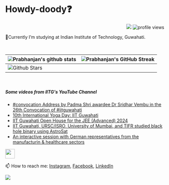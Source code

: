 <h1> Howdy-doody❓  </h1>
<p align='center'>
</p>
<p align="right">
  <img src="https://img.shields.io/github/forks/prabhanjan-jadhav/prabhanjan-jadhav?style=social"></img>
  <img src="https://gpvc.arturio.dev/prabhanjan-jadhav" alt="profile views">
</p>


🏫Currently I’m studying at Indian Institute of Technology, Guwahati. 


<br>

| ![Prabhanjan's github stats](https://github-readme-stats.vercel.app/api?username=prabhanjan-jadhav&show_icons=true&theme=tokyonight) | ![Prabhanjan's GitHub Streak](https://github-readme-streak-stats.herokuapp.com/?user=prabhanjan-jadhav&theme=tokyonight) |
| --- | --- |
| ![Github Stars](https://github-readme-stats.vercel.app/api?username=prabhanjan-jadhav&show_icons=true&locale=en&count_private=true&hide_rank=true&custom_title=My%20GitHub%20Stats&disable_animations=true&theme=tokyonight)

<br>


##### Some videos from IITG's YouTube Channel
<!-- YOUTUBE-VIDEOS-LIST:START -->
- [#convocation Address by Padma Shri awardee Dr Sridhar Vembu in the 26th Convocation of #iitguwahati](https://www.youtube.com/watch?v=UWlJ9pTVYXg)
- [10th International Yoga Day: IIT Guwahati](https://www.youtube.com/watch?v=Cm2XUoXhDsE)
- [IIT Guwahati Open House for the JEE &lpar;Advanced&rpar; 2024](https://www.youtube.com/watch?v=DPK_uentORU)
- [IIT Guwahati, URSC/ISRO, University of Mumbai, and TIFR studied black hole binary using AstroSat](https://www.youtube.com/watch?v=hQpaqOG2N7s)
- [An interactive session with German representatives from the manufacturin &amp; healthcare sectors](https://www.youtube.com/watch?v=FpJPrvTymJo)
<!-- YOUTUBE-VIDEOS-LIST:END -->
<p align="left">
<img src = "https://raw.githubusercontent.com/MartinHeinz/MartinHeinz/master/wave.gif" width = 30px>
</p>

📫 How to reach me: [Instagram](https://www.instagram.com/prabhanjanjadhav273/), [Facebook](https://www.facebook.com/profile.php?id=100075065617822), [LinkedIn](https://www.linkedin.com/in/prabhanjan-jadhav-18a176224/)

<p align="left">
  <img src="https://capsule-render.vercel.app/api?type=waving&color=gradient&height=60&section=footer&width=100"/>
</p>
<!--
**prabhanjan-jadhav/prabhanjan-jadhav** is a ✨ _special_ ✨ repository because its `README.md` (this file) appears on your GitHub profile.
